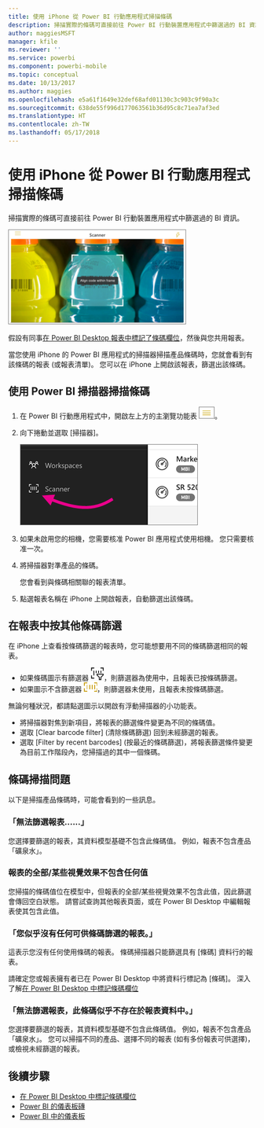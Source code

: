 ```yaml
---
title: 使用 iPhone 從 Power BI 行動應用程式掃描條碼
description: 掃描實際的條碼可直接前往 Power BI 行動裝置應用程式中篩選過的 BI 資訊。
author: maggiesMSFT
manager: kfile
ms.reviewer: ''
ms.service: powerbi
ms.component: powerbi-mobile
ms.topic: conceptual
ms.date: 10/13/2017
ms.author: maggies
ms.openlocfilehash: e5a61f1649e32def68afd01130c3c903c9f90a3c
ms.sourcegitcommit: 638de55f996d177063561b36d95c8c71ea7af3ed
ms.translationtype: HT
ms.contentlocale: zh-TW
ms.lasthandoff: 05/17/2018
---
```

# <a name="scan-a-barcode-with-your-iphone-from-the-power-bi-mobile-app"></a>使用 iPhone 從 Power BI 行動應用程式掃描條碼
掃描實際的條碼可直接前往 Power BI 行動裝置應用程式中篩選過的 BI 資訊。

![](media/mobile-apps-scan-barcode-iphone/power-bi-barcode-scanner.png)

假設有同事[在 Power BI Desktop 報表中標記了條碼欄位](desktop-mobile-barcodes.md)，然後與您共用報表。 

當您使用 iPhone 的 Power BI 應用程式的掃描器掃描產品條碼時，您就會看到有該條碼的報表 (或報表清單)。 您可以在 iPhone 上開啟該報表，篩選出該條碼。

## <a name="scan-a-barcode-with-the-power-bi-scanner"></a>使用 Power BI 掃描器掃描條碼
1. 在 Power BI 行動應用程式中，開啟左上方的主瀏覽功能表 ![](media/mobile-apps-scan-barcode-iphone/pbi_iph_navmenu.png)。 
2. 向下捲動並選取 [掃描器]。 
   
    ![](media/mobile-apps-scan-barcode-iphone/power-bi-scanner.png)
3. 如果未啟用您的相機，您需要核准 Power BI 應用程式使用相機。 您只需要核准一次。 
4. 將掃描器對準產品的條碼。 
   
    您會看到與條碼相關聯的報表清單。
5. 點選報表名稱在 iPhone 上開啟報表，自動篩選出該條碼。

## <a name="filter-by-other-barcodes-while-in-a-report"></a>在報表中按其他條碼篩選
在 iPhone 上查看按條碼篩選的報表時，您可能想要用不同的條碼篩選相同的報表。

* 如果條碼圖示有篩選器 ![](media/mobile-apps-scan-barcode-iphone/power-bi-barcode-filtered-icon-black.png)，則篩選器為使用中，且報表已按條碼篩選。 
* 如果圖示不含篩選器 ![](media/mobile-apps-scan-barcode-iphone/power-bi-barcode-unfiltered-icon.png)，則篩選器未使用，且報表未按條碼篩選。 

無論何種狀況，都請點選圖示以開啟有浮動掃描器的小功能表。

* 將掃描器對焦到新項目，將報表的篩選條件變更為不同的條碼值。 
* 選取 \[Clear barcode filter] \(清除條碼篩選) 回到未經篩選的報表。
* 選取 \[Filter by recent barcodes] \(按最近的條碼篩選)，將報表篩選條件變更為目前工作階段內，您掃描過的其中一個條碼。

## <a name="issues-with-scanning-a-barcode"></a>條碼掃描問題
以下是掃描產品條碼時，可能會看到的一些訊息。

### <a name="couldnt-filter-report"></a>「無法篩選報表......」
您選擇要篩選的報表，其資料模型基礎不包含此條碼值。 例如，報表不包含產品「礦泉水」。  

### <a name="allsome-of-the-visuals-in-the-report-dont-contain-any-value"></a>報表的全部/某些視覺效果不包含任何值
您掃描的條碼值位在模型中，但報表的全部/某些視覺效果不包含此值，因此篩選會傳回空白狀態。 請嘗試查詢其他報表頁面，或在 Power BI Desktop 中編輯報表使其包含此值。 

### <a name="looks-like-you-dont-have-any-reports-that-can-be-filtered-by-barcodes"></a>「您似乎沒有任何可供條碼篩選的報表。」
這表示您沒有任何使用條碼的報表。 條碼掃描器只能篩選具有 [條碼] 資料行的報表。  

請確定您或報表擁有者已在 Power BI Desktop 中將資料行標記為 [條碼]。 深入了解[在 Power BI Desktop 中標記條碼欄位](desktop-mobile-barcodes.md)

### <a name="couldnt-filter-report---looks-like-this-barcode-doesnt-exist-in-the-report-data"></a>「無法篩選報表，此條碼似乎不存在於報表資料中。」
您選擇要篩選的報表，其資料模型基礎不包含此條碼值。 例如，報表不包含產品「礦泉水」。 您可以掃描不同的產品、選擇不同的報表 (如有多份報表可供選擇)，或檢視未經篩選的報表。 

## <a name="next-steps"></a>後續步驟
* [在 Power BI Desktop 中標記條碼欄位](desktop-mobile-barcodes.md)
* [Power BI 的儀表板磚](service-dashboard-tiles.md)
* [Power BI 中的儀表板](service-dashboards.md)

